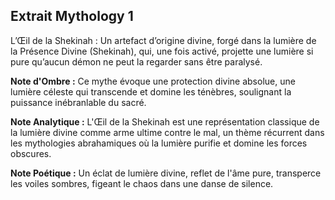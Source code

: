 ## Extrait Mythology 1

L’Œil de la Shekinah : Un artefact d’origine divine, forgé dans la lumière de la Présence Divine (Shekinah), qui, une fois activé, projette une lumière si pure qu’aucun démon ne peut la regarder sans être paralysé.

**Note d'Ombre :** Ce mythe évoque une protection divine absolue, une lumière céleste qui transcende et domine les ténèbres, soulignant la puissance inébranlable du sacré.

**Note Analytique :** L'Œil de la Shekinah est une représentation classique de la lumière divine comme arme ultime contre le mal, un thème récurrent dans les mythologies abrahamiques où la lumière purifie et domine les forces obscures.

**Note Poétique :** Un éclat de lumière divine, reflet de l'âme pure, transperce les voiles sombres, figeant le chaos dans une danse de silence.
